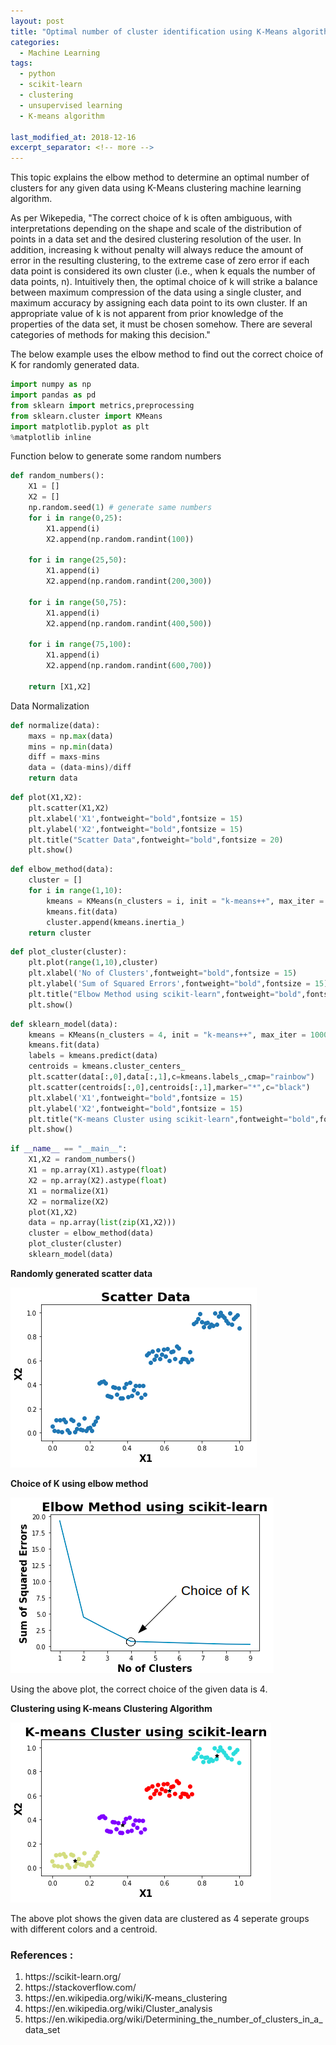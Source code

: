 ```yaml
---
layout: post
title: "Optimal number of cluster identification using K-Means algorithm with elbow method"
categories:
  - Machine Learning
tags:
  - python
  - scikit-learn
  - clustering
  - unsupervised learning
  - K-means algorithm

last_modified_at: 2018-12-16
excerpt_separator: <!-- more -->
---
```


This topic explains the elbow method to determine an optimal number of clusters for any given data using K-Means clustering machine learning algorithm.

<!-- more -->

As per Wikepedia, "The correct choice of k is often ambiguous, with interpretations depending on the shape and scale of the distribution of points in a data set and the desired clustering resolution of the user. In addition, increasing k without penalty will always reduce the amount of error in the resulting clustering, to the extreme case of zero error if each data point is considered its own cluster (i.e., when k equals the number of data points, n). Intuitively then, the optimal choice of k will strike a balance between maximum compression of the data using a single cluster, and maximum accuracy by assigning each data point to its own cluster. If an appropriate value of k is not apparent from prior knowledge of the properties of the data set, it must be chosen somehow. There are several categories of methods for making this decision."

The below example uses the elbow method to find out the correct choice of K for randomly generated data.

```python
import numpy as np
import pandas as pd
from sklearn import metrics,preprocessing
from sklearn.cluster import KMeans
import matplotlib.pyplot as plt
%matplotlib inline
```

Function below to generate some random numbers

```python
def random_numbers():
    X1 = []
    X2 = []
    np.random.seed(1) # generate same numbers
    for i in range(0,25):
        X1.append(i)
        X2.append(np.random.randint(100))

    for i in range(25,50):
        X1.append(i)
        X2.append(np.random.randint(200,300))

    for i in range(50,75):
        X1.append(i)
        X2.append(np.random.randint(400,500))

    for i in range(75,100):
        X1.append(i)
        X2.append(np.random.randint(600,700))

    return [X1,X2]

```
Data Normalization

```python
def normalize(data):
    maxs = np.max(data)
    mins = np.min(data)
    diff = maxs-mins
    data = (data-mins)/diff
    return data
```


```python
def plot(X1,X2):
    plt.scatter(X1,X2)
    plt.xlabel('X1',fontweight="bold",fontsize = 15)
    plt.ylabel('X2',fontweight="bold",fontsize = 15)
    plt.title("Scatter Data",fontweight="bold",fontsize = 20)
    plt.show()
```


```python
def elbow_method(data):
    cluster = []
    for i in range(1,10):
        kmeans = KMeans(n_clusters = i, init = "k-means++", max_iter = 1000, n_init = 10, random_state = 0)
        kmeans.fit(data)
        cluster.append(kmeans.inertia_)
    return cluster
```


```python
def plot_cluster(cluster):
    plt.plot(range(1,10),cluster)
    plt.xlabel('No of Clusters',fontweight="bold",fontsize = 15)
    plt.ylabel('Sum of Squared Errors',fontweight="bold",fontsize = 15)
    plt.title("Elbow Method using scikit-learn",fontweight="bold",fontsize = 20)
    plt.show()
```


```python
def sklearn_model(data):
    kmeans = KMeans(n_clusters = 4, init = "k-means++", max_iter = 1000, n_init = 10, random_state = 0)
    kmeans.fit(data)
    labels = kmeans.predict(data)
    centroids = kmeans.cluster_centers_
    plt.scatter(data[:,0],data[:,1],c=kmeans.labels_,cmap="rainbow")
    plt.scatter(centroids[:,0],centroids[:,1],marker="*",c="black")
    plt.xlabel('X1',fontweight="bold",fontsize = 15)
    plt.ylabel('X2',fontweight="bold",fontsize = 15)
    plt.title("K-means Cluster using scikit-learn",fontweight="bold",fontsize = 20)
    plt.show()
```


```python
if __name__ == "__main__":
    X1,X2 = random_numbers()
    X1 = np.array(X1).astype(float)
    X2 = np.array(X2).astype(float)
    X1 = normalize(X1)
    X2 = normalize(X2)
    plot(X1,X2)
    data = np.array(list(zip(X1,X2)))
    cluster = elbow_method(data)
    plot_cluster(cluster)
    sklearn_model(data)
```

<b>Randomly generated scatter data</b>

<img src="/images/output_18_0.png">

<b>Choice of K using elbow method</b>

<img src="/images/output_18_1.png">

Using the above plot, the correct choice of the given data is 4.

<b>Clustering using K-means Clustering Algorithm</b>

<img src="/images/output_18_2.png">

The above plot shows the given data are clustered as 4 seperate groups with different colors and a centroid.

### References :
<ol>
  <li> https://scikit-learn.org/ </li>
  <li> https://stackoverflow.com/ </li>
  <li> https://en.wikipedia.org/wiki/K-means_clustering </li>
  <li> https://en.wikipedia.org/wiki/Cluster_analysis </li>
  <li> https://en.wikipedia.org/wiki/Determining_the_number_of_clusters_in_a_data_set </li>
</ol>
